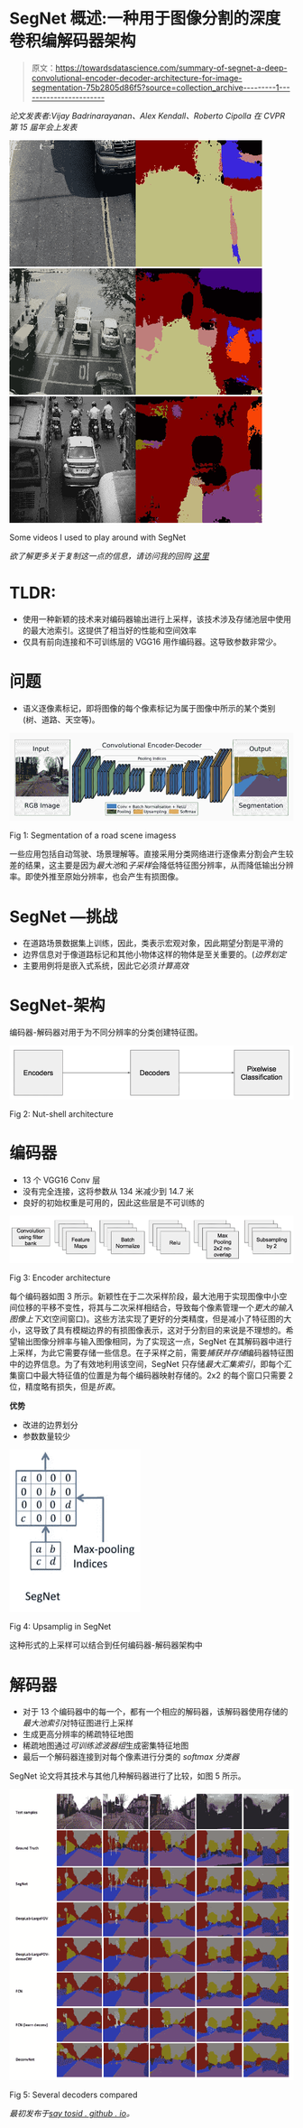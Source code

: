 # SegNet 概述:一种用于图像分割的深度卷积编解码器架构

> 原文：<https://towardsdatascience.com/summary-of-segnet-a-deep-convolutional-encoder-decoder-architecture-for-image-segmentation-75b2805d86f5?source=collection_archive---------1----------------------->

*论文发表者:Vijay Badrinarayanan、Alex Kendall、Roberto Cipolla 在 CVPR 第 15 届年会上发表*

![](img/aee7d9402d08cefbecfba8d301c3822c.png)![](img/0c3cd35375970eb5df427d288bbdd302.png)![](img/b0741380b3f7cb59a070257ab66a6177.png)![](img/a70e2b0db952ea4cb32d06c8c1500fa6.png)![](img/8b289b5582adfe56e9edbf37ef8def0a.png)![](img/93fb7057920c703dcccf40493bd3d552.png)

Some videos I used to play around with SegNet

*欲了解更多关于复制这一点的信息，请访问我的回购* [*这里*](https://github.com/saytosid/segnet_docker_cs671)

# TLDR:

*   使用一种新颖的技术来对编码器输出进行上采样，该技术涉及存储池层中使用的最大池索引。这提供了相当好的性能和空间效率
*   仅具有前向连接和不可训练层的 VGG16 用作编码器。这导致参数非常少。

# 问题

*   语义逐像素标记，即将图像的每个像素标记为属于图像中所示的某个类别(树、道路、天空等)。

![](img/4ce7821d86dc649878e4dabf9652c8ef.png)

Fig 1: Segmentation of a road scene imagess

一些应用包括自动驾驶、场景理解等。直接采用分类网络进行逐像素分割会产生较差的结果，这主要是因为*最大池*和*子采样*会降低特征图分辨率，从而降低输出分辨率。即使外推至原始分辨率，也会产生有损图像。

# SegNet —挑战

*   在道路场景数据集上训练，因此，类表示宏观对象，因此期望分割是平滑的
*   边界信息对于像道路标记和其他小物体这样的物体是至关重要的。(*边界划定*
*   主要用例将是嵌入式系统，因此它必须*计算高效*

# SegNet-架构

编码器-解码器对用于为不同分辨率的分类创建特征图。

![](img/1e8532c8d4902061a10b3a75a0588fe4.png)

Fig 2: Nut-shell architecture

# 编码器

*   13 个 VGG16 Conv 层
*   没有完全连接，这将参数从 134 米减少到 14.7 米
*   良好的初始权重是可用的，因此这些层是不可训练的

![](img/4d297ed0cd326b77b4da82df2f6d6014.png)

Fig 3: Encoder architecture

每个编码器如图 3 所示。新颖性在于二次采样阶段，最大池用于实现图像中小空间位移的平移不变性，将其与二次采样相结合，导致每个像素管理一个*更大的输入图像上下文*(空间窗口)。这些方法实现了更好的分类精度，但是减小了特征图的大小，这导致了具有模糊边界的有损图像表示，这对于分割目的来说是不理想的。希望输出图像分辨率与输入图像相同，为了实现这一点，SegNet 在其解码器中进行上采样，为此它需要存储一些信息。在子采样之前，需要*捕获并存储*编码器特征图中的边界信息。为了有效地利用该空间，SegNet 只存储*最大汇集索引*，即每个汇集窗口中最大特征值的位置是为每个编码器映射存储的。2x2 的每个窗口只需要 2 位，精度略有损失，但是*折衷*。

**优势**

*   改进的边界划分
*   参数数量较少

![](img/4d5797d7b67e5595f1dd4c9b521a9a01.png)

Fig 4: Upsamplig in SegNet

这种形式的上采样可以结合到任何编码器-解码器架构中

# 解码器

*   对于 13 个编码器中的每一个，都有一个相应的解码器，该解码器使用存储的*最大池索引*对特征图进行上采样
*   生成更高分辨率的稀疏特征地图
*   稀疏地图通过*可训练滤波器组*生成密集特征地图
*   最后一个解码器连接到对每个像素进行分类的 *softmax 分类器*

SegNet 论文将其技术与其他几种解码器进行了比较，如图 5 所示。

![](img/5144ec0c53b06fba6689ab8f6f8e0b70.png)

Fig 5: Several decoders compared

*最初发布于*[*say tosid . github . io*](http://saytosid.github.io/segnet)*。*